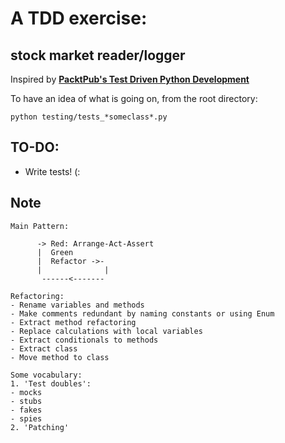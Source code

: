 # A TDD exercise: 
## stock market reader/logger

Inspired by [**PacktPub's Test Driven Python Development**](http://www.packtpub.com)

To have an idea of what is going on, from the root directory:
```
python testing/tests_*someclass*.py
```

## TO-DO:
* Write tests! (:


## Note
```
Main Pattern:

      -> Red: Arrange-Act-Assert
      |  Green
      |  Refactor ->-
      |              |
       ------<-------             
```

```
Refactoring:
- Rename variables and methods
- Make comments redundant by naming constants or using Enum
- Extract method refactoring
- Replace calculations with local variables
- Extract conditionals to methods
- Extract class
- Move method to class
```

```
Some vocabulary:
1. 'Test doubles':
- mocks
- stubs
- fakes
- spies
2. 'Patching'
```

